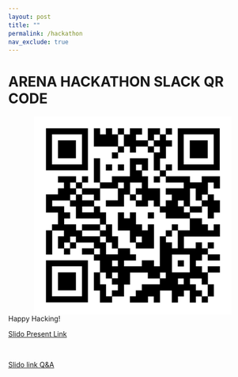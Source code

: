 ```yaml
---
layout: post
title: ""
permalink: /hackathon
nav_exclude: true
---
```


# ARENA HACKATHON SLACK QR CODE
<div class="side-by-side">
    <img src = "/images/misc/hackathonQR.jpg" width=400 height=400>
</div>
Happy Hacking!

[Slido Present Link](https://wall.sli.do/event/72RLEFwcPFAzY5Fux2GVXC/?section=a5aed8a4-d0c9-45e0-8612-9b27fa35a1f9)

<br>

[Slido link Q&A](https://app.sli.do/event/72RLEFwcPFAzY5Fux2GVXC/live/questions)

<style>
.side-by-side {
  display: flex;
  justify-content: center;
  gap: 20px; /* Space between images */
}

.side-by-side img {
  max-width: 100%;
  height: auto;
}
</style>